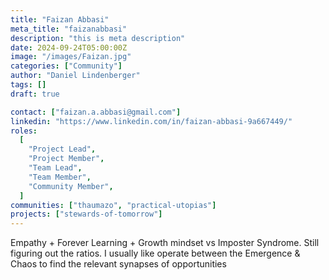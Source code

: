 ```yaml
---
title: "Faizan Abbasi"
meta_title: "faizanabbasi"
description: "this is meta description"
date: 2024-09-24T05:00:00Z
image: "/images/Faizan.jpg"
categories: ["Community"]
author: "Daniel Lindenberger"
tags: []
draft: true

contact: ["faizan.a.abbasi@gmail.com"]
linkedin: "https://www.linkedin.com/in/faizan-abbasi-9a667449/"
roles:
  [
    "Project Lead",
    "Project Member",
    "Team Lead",
    "Team Member",
    "Community Member",
  ]
communities: ["thaumazo", "practical-utopias"]
projects: ["stewards-of-tomorrow"]
---
```


Empathy + Forever Learning + Growth mindset vs Imposter Syndrome.
Still figuring out the ratios.
I usually like operate between the Emergence & Chaos to find the relevant synapses of opportunities
